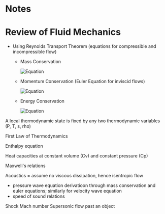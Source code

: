 # Notes

# Review of Fluid Mechanics

- Using Reynolds Transport Theorem (equations for compressible and incompressible flow)
  - Mass Conservation

    ![Equation](https://quicklatex.com/cache3/0e/ql_a662aea260a2a83407d104091e02210e_l3.png)
  - Momentum Conservation (Euler Equation for inviscid flows)
 
    ![Equation]()
  - Energy Conservation
 
    ![Equation]()

A local thermodynamic state is fixed by any two thermodynamic variables (P, T, s, rho)

First Law of Thermodynamics

Enthalpy equation

Heat capacities at constant volume (Cv) and constant pressure (Cp)

Maxwell's relations

Acoustics 
= assume no viscous dissipation, hence isentropic flow
- pressure wave equation derivatioon through mass conservation and euler equations; similarly for velocity wave equation
- speed of sound relations

 Shock
 Mach number
 Supersonic flow past an object

 
    
    
